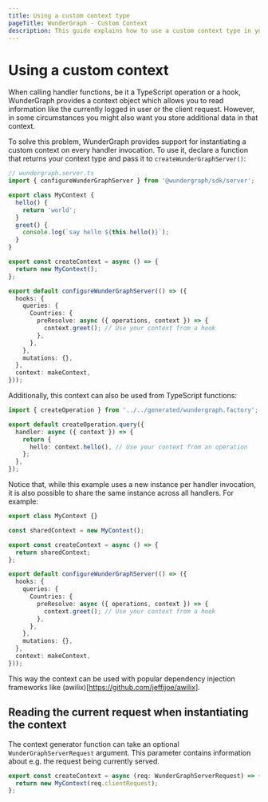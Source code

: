 ```yaml
---
title: Using a custom context type
pageTitle: WunderGraph - Custom Context
description: This guide explains how to use a custom context type in your handlers
---
```


# Using a custom context

When calling handler functions, be it a TypeScript operation or a hook, WunderGraph provides a context
object which allows you to read information like the currently logged in user or the client request. However,
in some circumstances you might also want you store additional data in that context.

To solve this problem, WunderGraph provides support for instantiating a custom context on every handler invocation.
To use it, declare a function that returns your context type and pass it to `createWunderGraphServer()`:

```typescript
// wundergraph.server.ts
import { configureWunderGraphServer } from '@wundergraph/sdk/server';

export class MyContext {
  hello() {
    return 'world';
  }
  greet() {
    console.log(`say hello ${this.hello()}`);
  }
}

export const createContext = async () => {
  return new MyContext();
};

export default configureWunderGraphServer(() => ({
  hooks: {
    queries: {
      Countries: {
        preResolve: async ({ operations, context }) => {
          context.greet(); // Use your context from a hook
        },
      },
    },
    mutations: {},
  },
  context: makeContext,
}));
```

Additionally, this context can also be used from TypeScript functions:

```typescript
import { createOperation } from '../../generated/wundergraph.factory';

export default createOperation.query({
  handler: async ({ context }) => {
    return {
      hello: context.hello(), // Use your context from an operation
    };
  },
});
```

Notice that, while this example uses a new instance per handler invocation, it is also possible to share the same
instance across all handlers. For example:

```typescript
export class MyContext {}

const sharedContext = new MyContext();

export const createContext = async () => {
  return sharedContext;
};

export default configureWunderGraphServer(() => ({
  hooks: {
    queries: {
      Countries: {
        preResolve: async ({ operations, context }) => {
          context.greet(); // Use your context from a hook
        },
      },
    },
    mutations: {},
  },
  context: makeContext,
}));
```

This way the context can be used with popular dependency injection frameworks like (awilix)[https://github.com/jeffijoe/awilix].

## Reading the current request when instantiating the context

The context generator function can take an optional `WunderGraphServerRequest` argument. This parameter contains information
about e.g. the request being currently served.

```typescript
export const createContext = async (req: WunderGraphServerRequest) => {
  return new MyContext(req.clientRequest);
};
```
